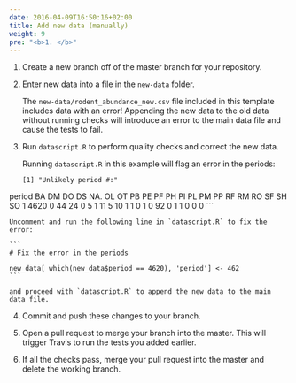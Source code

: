 ```yaml
---
date: 2016-04-09T16:50:16+02:00
title: Add new data (manually)
weight: 9
pre: "<b>1. </b>"
---
```


1. Create a new branch off of the master branch for your repository.

2.  Enter new data into a file in the `new-data` folder.

    The `new-data/rodent_abundance_new.csv` file included in this template includes data with an error! Appending the new data to the old data without running checks will introduce an error to the main data file and cause the tests to fail.

3. Run `datascript.R` to perform quality checks and correct the new data.

    Running `datascript.R` in this example will flag an error in the periods:

    ```
    [1] "Unlikely period #:"
  period BA DM DO DS NA. OL OT PB PE PF PH PI PL PM PP RF RM RO SF SH SO
1   4620  0 44 24  0   5  1 11  5 10  1  1  0  1  0 92  0  1  1  0  0  0
    ```

    Uncomment and run the following line in `datascript.R` to fix the error:

    ```
    # Fix the error in the periods

    new_data[ which(new_data$period == 4620), 'period'] <- 462
    ```

    and proceed with `datascript.R` to append the new data to the main data file.

4. Commit and push these changes to your branch.

5. Open a pull request to merge your branch into the master. This will trigger Travis to run the tests you added earlier.

6. If all the checks pass, merge your pull request into the master and delete the working branch.
